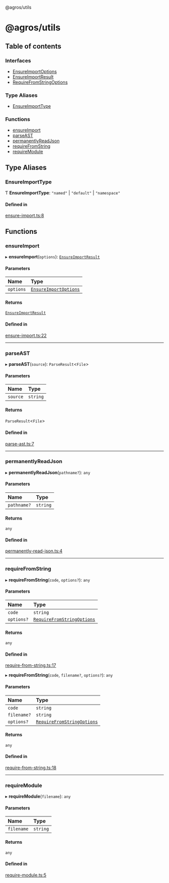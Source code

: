 @agros/utils

# @agros/utils

## Table of contents

### Interfaces

- [EnsureImportOptions](interfaces/EnsureImportOptions.md)
- [EnsureImportResult](interfaces/EnsureImportResult.md)
- [RequireFromStringOptions](interfaces/RequireFromStringOptions.md)

### Type Aliases

- [EnsureImportType](index.md#ensureimporttype)

### Functions

- [ensureImport](index.md#ensureimport)
- [parseAST](index.md#parseast)
- [permanentlyReadJson](index.md#permanentlyreadjson)
- [requireFromString](index.md#requirefromstring)
- [requireModule](index.md#requiremodule)

## Type Aliases

### <a id="ensureimporttype" name="ensureimporttype"></a> EnsureImportType

Ƭ **EnsureImportType**: ``"named"`` \| ``"default"`` \| ``"namespace"``

#### Defined in

[ensure-import.ts:8](https://github.com/agrosjs/agros/blob/75f75f3/packages/agros-utils/src/ensure-import.ts#L8)

## Functions

### <a id="ensureimport" name="ensureimport"></a> ensureImport

▸ **ensureImport**(`options`): [`EnsureImportResult`](interfaces/EnsureImportResult.md)

#### Parameters

| Name | Type |
| :------ | :------ |
| `options` | [`EnsureImportOptions`](interfaces/EnsureImportOptions.md) |

#### Returns

[`EnsureImportResult`](interfaces/EnsureImportResult.md)

#### Defined in

[ensure-import.ts:22](https://github.com/agrosjs/agros/blob/75f75f3/packages/agros-utils/src/ensure-import.ts#L22)

___

### <a id="parseast" name="parseast"></a> parseAST

▸ **parseAST**(`source`): `ParseResult`<`File`\>

#### Parameters

| Name | Type |
| :------ | :------ |
| `source` | `string` |

#### Returns

`ParseResult`<`File`\>

#### Defined in

[parse-ast.ts:7](https://github.com/agrosjs/agros/blob/75f75f3/packages/agros-utils/src/parse-ast.ts#L7)

___

### <a id="permanentlyreadjson" name="permanentlyreadjson"></a> permanentlyReadJson

▸ **permanentlyReadJson**(`pathname?`): `any`

#### Parameters

| Name | Type |
| :------ | :------ |
| `pathname?` | `string` |

#### Returns

`any`

#### Defined in

[permanently-read-json.ts:4](https://github.com/agrosjs/agros/blob/75f75f3/packages/agros-utils/src/permanently-read-json.ts#L4)

___

### <a id="requirefromstring" name="requirefromstring"></a> requireFromString

▸ **requireFromString**(`code`, `options?`): `any`

#### Parameters

| Name | Type |
| :------ | :------ |
| `code` | `string` |
| `options?` | [`RequireFromStringOptions`](interfaces/RequireFromStringOptions.md) |

#### Returns

`any`

#### Defined in

[require-from-string.ts:17](https://github.com/agrosjs/agros/blob/75f75f3/packages/agros-utils/src/require-from-string.ts#L17)

▸ **requireFromString**(`code`, `filename?`, `options?`): `any`

#### Parameters

| Name | Type |
| :------ | :------ |
| `code` | `string` |
| `filename?` | `string` |
| `options?` | [`RequireFromStringOptions`](interfaces/RequireFromStringOptions.md) |

#### Returns

`any`

#### Defined in

[require-from-string.ts:18](https://github.com/agrosjs/agros/blob/75f75f3/packages/agros-utils/src/require-from-string.ts#L18)

___

### <a id="requiremodule" name="requiremodule"></a> requireModule

▸ **requireModule**(`filename`): `any`

#### Parameters

| Name | Type |
| :------ | :------ |
| `filename` | `string` |

#### Returns

`any`

#### Defined in

[require-module.ts:5](https://github.com/agrosjs/agros/blob/75f75f3/packages/agros-utils/src/require-module.ts#L5)

